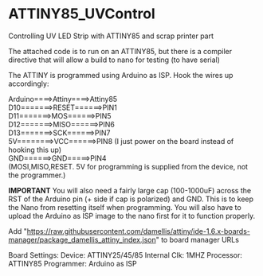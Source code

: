 # ATTINY85_UVControl
Controlling UV LED Strip with ATTINY85 and scrap printer part

The attached code is to run on an ATTINY85, but there is a compiler directive that will allow a build to nano for testing (to have serial)

The ATTINY is programmed using Arduino as ISP.  Hook the wires up accordingly:

Arduino====>Attiny====>Attiny85   
D10=======>RESET======>PIN1   
D11=======>MOS======>PIN5   
D12=======>MISO======>PIN6    
D13=======>SCK======>PIN7   
5V========>VCC======>PIN8 (I just power on the board instead of hooking this up)    
GND======>GND=====>PIN4   
(MOSI,MISO,RESET. 5V for programming is supplied from the device, not the programmer.)

**IMPORTANT**
You will also need a fairly large cap (100-1000uF) across the RST of the Arduino pin (+ side if cap is polarized) and GND.  This is to keep the Nano from resetting itself when programming.  You will also have to upload the Arduino as ISP image to the nano first for it to function properly.

Add "https://raw.githubusercontent.com/damellis/attiny/ide-1.6.x-boards-manager/package_damellis_attiny_index.json" to board manager URLs

Board Settings:
Device: ATTINY25/45/85
Internal Clk: 1MHZ
Processor: ATTINY85
Programmer: Arduino as ISP

